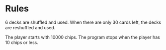 # Rules

6 decks are shuffled and used.
When there are only 30 cards left, the decks are reshuffled and used.

The player starts with 10000 chips.
The program stops when the player has 10 chips or less.
